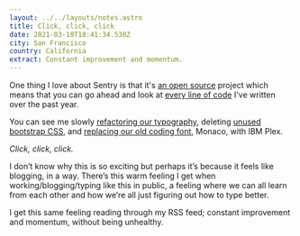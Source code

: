 ```yaml
---
layout: ../../layouts/notes.astro
title: Click, click, click
date: 2021-03-10T18:41:34.530Z
city: San Francisco
country: California
extract: Constant improvement and momentum.
---
```


One thing I love about Sentry is that it's [an open source](https://github.com/getsentry/sentry) project which means that you can go ahead and look at [every line of code](https://github.com/getsentry/sentry/commits?author=robinrendle) I've written over the past year.

You can see me slowly [refactoring our typography](https://github.com/getsentry/sentry/commit/25f5be962fcc05619fd13e837b0f11245a126204), deleting [unused bootstrap CSS](https://github.com/getsentry/sentry/commit/8a102aa68d45792cf233db75d7f76c3540f35eb0), and [replacing our old coding font](https://github.com/getsentry/sentry/commit/8a102aa68d45792cf233db75d7f76c3540f35eb0), Monaco, with IBM Plex.

_Click, click, click._

I don’t know why this is so exciting but perhaps it’s because it feels like blogging, in a way. There’s this warm feeling I get when working/blogging/typing like this in public, a feeling where we can all learn from each other and how we’re all just figuring out how to type better.

I get this same feeling reading through my RSS feed; constant improvement and momentum, without being unhealthy.
